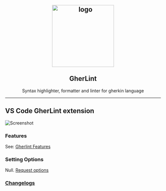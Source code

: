 <h2 align="center">
  <br>
    <img src="https://github.com/JankariTech/GherkinLinter/blob/feat/linter/img/logo.png" alt="logo" width="200">
  <br><br>
  GherLint
  <br>
</h2>
<p align="center">Syntax highlighter, formatter and linter for gherkin language</p>
<hr />

## VS Code GherLint extension

![Screenshot](https://github.com/JankariTech/GherkinLinter/blob/feat/linter/img/screenshot.jpg)

### Features

See: [Gherlint Features](https://github.com/JankariTech/GherkinLinter/issues/1)

### Setting Options

Null. [Request options](https://github.com/JankariTech/GherkinLinter/issues/new)

### [Changelogs](https://github.com/JankariTech/GherkinLinter/blob/master/CHANGELOG.md)
